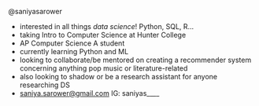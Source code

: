 @saniyasarower
- interested in all things *data science*! Python, SQL, R...
- taking Intro to Computer Science at Hunter College
- AP Computer Science A student
- currently learning Python and ML
- looking to collaborate/be mentored on creating a recommender system concerning anything pop music or literature-related 
- also looking to shadow or be a research assistant for anyone researching DS
- saniya.sarower@gmail.com
IG: saniyas____


<!---
saniyasarower/saniyasarower is a ✨ special ✨ repository because its `README.md` (this file) appears on your GitHub profile.
You can click the Preview link to take a look at your changes.
--->
